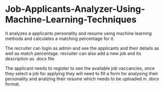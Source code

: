 # Job-Applicants-Analyzer-Using-Machine-Learning-Techniques

It analyzes a applicants personality and resume using machine learning methods and calculates a matching percentage for it. 

The recruiter can login as admin and see the applicants and their details as well as match percentage. recruiter can also add a new job and its description as .docx file

The applicant needs to register to see the available job vaccancies, once they select a job for applying they will need to fill a form for analysing their personality and analzing their resume which needs to be uploaded in .docx format.

